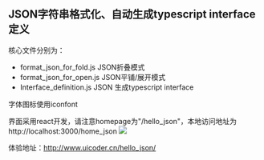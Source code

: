 ## JSON字符串格式化、自动生成typescript interface定义



核心文件分别为：

- format_json_for_fold.js 	JSON折叠模式
- format_json_for_open.js   JSON平铺/展开模式
- Interface_definition.js       JSON 生成typescript interface



字体图标使用iconfont



界面采用react开发，请注意homepage为"/hello_json"，本地访问地址为http://localhost:3000/home_json
<img src="https://hsh.cyzl.com/file-server/g001/M00/01/90/oYYBAGJXkzuAKENqAAduLghHqkQ702.png"/>


体验地址：http://www.uicoder.cn/hello_json/

